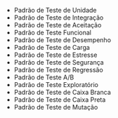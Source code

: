 - Padrão de Teste de Unidade
- Padrão de Teste de Integração
- Padrão de Teste de Aceitação
- Padrão de Teste Funcional
- Padrão de Teste de Desempenho
- Padrão de Teste de Carga
- Padrão de Teste de Estresse
- Padrão de Teste de Segurança
- Padrão de Teste de Regressão
- Padrão de Teste A/B
- Padrão de Teste Exploratório
- Padrão de Teste de Caixa Branca
- Padrão de Teste de Caixa Preta
- Padrão de Teste de Mutação